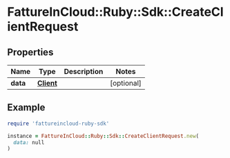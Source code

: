 # FattureInCloud::Ruby::Sdk::CreateClientRequest

## Properties

| Name | Type | Description | Notes |
| ---- | ---- | ----------- | ----- |
| **data** | [**Client**](Client.md) |  | [optional] |

## Example

```ruby
require 'fattureincloud-ruby-sdk'

instance = FattureInCloud::Ruby::Sdk::CreateClientRequest.new(
  data: null
)
```

